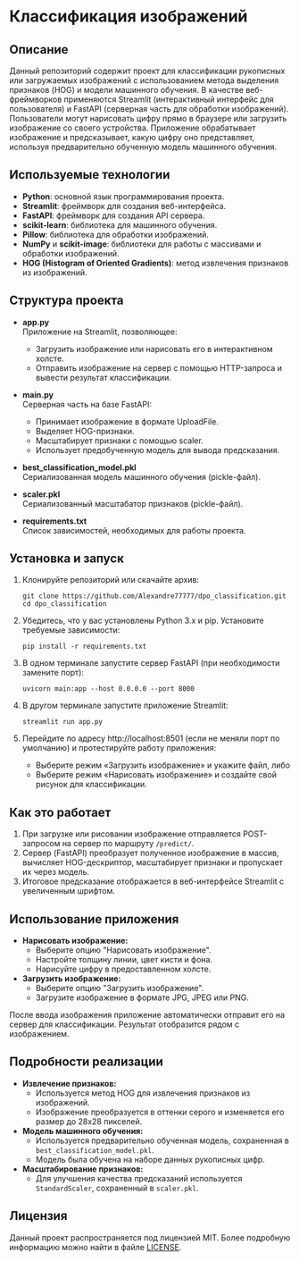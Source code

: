 # Классификация изображений

## Описание
Данный репозиторий содержит проект для классификации рукописных или загружаемых изображений с использованием метода выделения признаков (HOG) и модели машинного обучения. В качестве веб-фреймворков применяются Streamlit (интерактивный интерфейс для пользователя) и FastAPI (серверная часть для обработки изображений).
Пользователи могут нарисовать цифру прямо в браузере или загрузить изображение со своего устройства. Приложение обрабатывает изображение и предсказывает, какую цифру оно представляет, используя предварительно обученную модель машинного обучения.

## Используемые технологии

- **Python**: основной язык программирования проекта.
- **Streamlit**: фреймворк для создания веб-интерфейса.
- **FastAPI**: фреймворк для создания API сервера.
- **scikit-learn**: библиотека для машинного обучения.
- **Pillow**: библиотека для обработки изображений.
- **NumPy** и **scikit-image**: библиотеки для работы с массивами и обработки изображений.
- **HOG (Histogram of Oriented Gradients)**: метод извлечения признаков из изображений.
  
## Структура проекта
- **app.py**  
  Приложение на Streamlit, позволяющее:
  - Загрузить изображение или нарисовать его в интерактивном холсте.
  - Отправить изображение на сервер с помощью HTTP-запроса и вывести результат классификации.

- **main.py**  
  Серверная часть на базе FastAPI:
  - Принимает изображение в формате UploadFile.
  - Выделяет HOG-признаки.
  - Масштабирует признаки с помощью scaler.
  - Использует предобученную модель для вывода предсказания.

- **best_classification_model.pkl**  
  Сериализованная модель машинного обучения (pickle-файл).

- **scaler.pkl**  
  Сериализованный масштабатор признаков (pickle-файл).

- **requirements.txt**  
  Список зависимостей, необходимых для работы проекта.

## Установка и запуск

1. Клонируйте репозиторий или скачайте архив:
   ```
   git clone https://github.com/Alexandre77777/dpo_classification.git
   cd dpo_classification
   ```

2. Убедитесь, что у вас установлены Python 3.x и pip. Установите требуемые зависимости:
   ```
   pip install -r requirements.txt
   ```

3. В одном терминале запустите сервер FastAPI (при необходимости замените порт):
   ```
   uvicorn main:app --host 0.0.0.0 --port 8000
   ```

4. В другом терминале запустите приложение Streamlit:
   ```
   streamlit run app.py
   ```

5. Перейдите по адресу http://localhost:8501 (если не меняли порт по умолчанию) и протестируйте работу приложения:
   - Выберите режим «Загрузить изображение» и укажите файл, либо
   - Выберите режим «Нарисовать изображение» и создайте свой рисунок для классификации.

## Как это работает
1. При загрузке или рисовании изображение отправляется POST-запросом на сервер по маршруту `/predict/`.
2. Сервер (FastAPI) преобразует полученное изображение в массив, вычисляет HOG-дескриптор, масштабирует признаки и пропускает их через модель.
3. Итоговое предсказание отображается в веб-интерфейсе Streamlit с увеличенным шрифтом.

## Использование приложения

- **Нарисовать изображение:**
  - Выберите опцию "Нарисовать изображение".
  - Настройте толщину линии, цвет кисти и фона.
  - Нарисуйте цифру в предоставленном холсте.
- **Загрузить изображение:**
  - Выберите опцию "Загрузить изображение".
  - Загрузите изображение в формате JPG, JPEG или PNG.

После ввода изображения приложение автоматически отправит его на сервер для классификации. Результат отобразится рядом с изображением.

## Подробности реализации

- **Извлечение признаков:**
  - Используется метод HOG для извлечения признаков из изображений.
  - Изображение преобразуется в оттенки серого и изменяется его размер до 28x28 пикселей.
- **Модель машинного обучения:**
  - Используется предварительно обученная модель, сохраненная в `best_classification_model.pkl`.
  - Модель была обучена на наборе данных рукописных цифр.
- **Масштабирование признаков:**
  - Для улучшения качества предсказаний используется `StandardScaler`, сохраненный в `scaler.pkl`.

## Лицензия

Данный проект распространяется под лицензией MIT. Более подробную информацию можно найти в файле [LICENSE](https://mit-license.org/license.txt).
